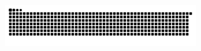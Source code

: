 <picture>
  <source media="(prefers-color-scheme: dark)" srcset="https://raw.githubusercontent.com/WenniDev/WenniDev/output/github-contribution-grid-snake-dark.svg">
  <source media="(prefers-color-scheme: light)" srcset="https://raw.githubusercontent.com/WenniDev/WenniDev/output/github-contribution-grid-snake.svg">
  <img alt="github contribution grid snake animation" src="https://raw.githubusercontent.com/WenniDev/WenniDev/output/github-contribution-grid-snake.svg">
</picture>
